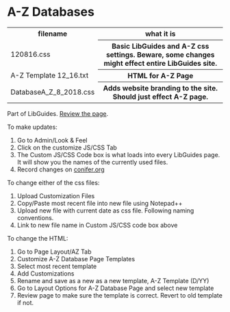 # A-Z Databases
<table>
  <tr><th>filename</th><th>what it is</th></tr>
  <tr><td>120816.css</th><th>Basic LibGuides and A-Z css settings. Beware, some changes might effect entire LibGuides site.</td></tr>
  <tr><td>A-Z Template 12_16.txt</th><th>HTML for A-Z Page</td></tr>
<tr><td>DatabaseA_Z_8_2018.css</th><th>Adds website branding to the site. Should just effect A-Z page.</td></tr>
  </table>
<p>Part of LibGuides. <a href="https://libguides.colorado.edu/az.php">Review the page</a>.</p>

<p>To make updates:</p>
<ol>
<li>Go to Admin/Look & Feel</li>
<li>Click on the customize JS/CSS Tab</li>
  <li>The Custom JS/CSS Code box is what loads into every LibGuides page. It will show you the names of the currently used files.</li>
  <li>Record changes on <a href="https://conifer.rhizome.org/cuboulder_libera">conifer.org</a></li>
  </ol>
<p>To change either of the css files:</p>
  <ol>
  <li>Upload Customization Files</li>
  <li>Copy/Paste most recent file into new file using Notepad++</li>
<li>Upload new file with current date as css file. Following naming conventions.</li>
<li>Link to new file name in Custom JS/CSS code box above</li>
  </ol>
 <p>To change the HTML:</p>
  <ol>
<li>Go to Page Layout/AZ Tab</li>
<li>Customize A-Z Database Page Templates</li>
  <li>Select most recent template</li>
<li>Add Customizations</li>
<li>Rename and save as a new as a new template, A-Z Template (D/YY)</li>
  <li>Go to Layout Options for A-Z Database Page and select new template</li>
  <li>Review page to make sure the template is correct. Revert to old template if not.</li>
  </ol>

